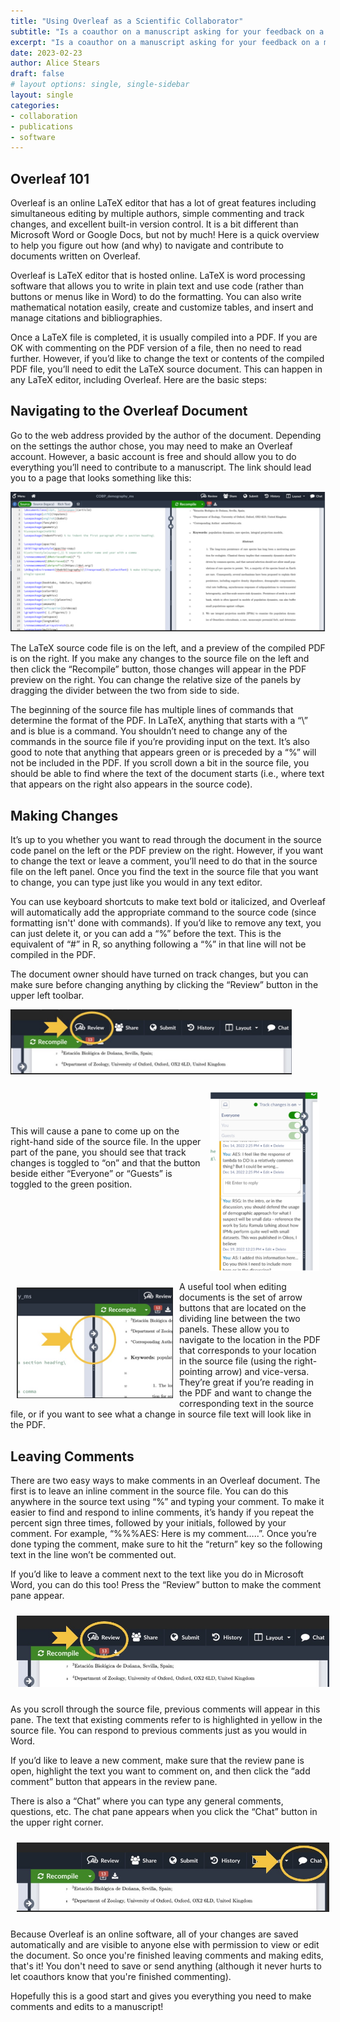 ```yaml
---
title: "Using Overleaf as a Scientific Collaborator"
subtitle: "Is a coauthor on a manuscript asking for your feedback on a manuscript they created on Overleaf? Do you have no idea what to do next? This is a short 'how-to' guide to using Overleaf to leave feedback and comments as a collaborator. If you're looking for comprehensive guidance for using Overleaf to author documents, this isn't necessarily the guide for you. There are many great resources that already exist for that purpose!"
excerpt: "Is a coauthor on a manuscript asking for your feedback on a manuscript they created on Overleaf? Do you have no idea what to do next? This is a short 'how-to' guide to using Overleaf to leave feedback and comments as a collaborator. If you're looking for comprehensive guidance for using Overleaf to author documents, this isn't necessarily the guide for you. There are many great resources that already exist for that purpose!"
date: 2023-02-23
author: Alice Stears
draft: false
# layout options: single, single-sidebar
layout: single
categories:
- collaboration
- publications
- software
---
```


## Overleaf 101

Overleaf is an online LaTeX editor that has a lot of great features including simultaneous editing by multiple authors, simple commenting and track changes, and excellent built-in version control. It is a bit different than Microsoft Word or Google Docs, but not by much! Here is a quick overview to help you figure out how (and why) to navigate and contribute to documents written on Overleaf.  

Overleaf is LaTeX editor that is hosted online. LaTeX is word processing software that allows you to write in plain text and use code (rather than buttons or menus like in Word) to do the formatting. You can also write mathematical notation easily, create and customize tables, and insert and manage citations and bibliographies. 

Once a LaTeX file is completed, it is usually compiled into a PDF. If you are OK with commenting on the PDF version of a file, then no need to read further. However, if you’d like to change the text or contents of the compiled PDF file, you’ll need to edit the LaTeX source document. This can happen in any LaTeX editor, including Overleaf. Here are the basic steps: 

## Navigating to the Overleaf Document

Go to the web address provided by the author of the document. Depending on the settings the author chose, you may need to make an Overleaf account. However, a basic account is free and should allow you to do everything you’ll need to contribute to a manuscript. The link should lead you to a page that looks something like this:  

![An example Overleaf document page](featured.jpg)

The LaTeX source code file is on the left, and a preview of the compiled PDF is on the right. If you make any changes to the source file on the left and then click the “Recompile” button, those changes will appear in the PDF preview on the right. You can change the relative size of the panels by dragging the divider between the two from side to side.

The beginning of the source file has multiple lines of commands that determine the format of the PDF. In LaTeX, anything that starts with a “\” and is blue is a command. You shouldn’t need to change any of the commands in the source file if you’re providing input on the text. It’s also good to note that anything that appears green or is preceded by a “%” will not be included in the PDF. If you scroll down a bit in the source file, you should be able to find where the text of the document starts (i.e., where text that appears on the right also appears in the source code). 

## Making Changes

It’s up to you whether you want to read through the document in the source code panel on the left or the PDF preview on the right. However, if you want to change the text or leave a comment, you’ll need to do that in the source file on the left panel. Once you find the text in the source file that you want to change, you can type just like you would in any text editor. 

You can use keyboard shortcuts to make text bold or italicized, and Overleaf will automatically add the appropriate command to the source code (since formatting isn't' done with commands). If you’d like to remove any text, you can just delete it, or you can add a “%” before the text. This is the equivalent of  “#” in R, so anything following a “%” in that line will not be compiled in the PDF.
 
The document owner should have turned on track changes, but you can make sure before changing anything by clicking the “Review” button in the upper left toolbar. 
 
<img 
    src="image_2.jpg" 
    alt="Where is the 'Review' button?" 
    style="max-width: 450px">
 
 <img 
    src="image_3.jpg" 
    alt="The comment panel" 
    style="max-width: 175px; float:right; margin:10px">

 <br />
 <br />
 <br />
 
This will cause a pane to come up on the right-hand side of the source file. In the upper part of the pane, you should see that track changes is toggled to “on” and that the button beside either “Everyone” or “Guests” is toggled to the green position. 

<br />
<br />
<br />
<br />
<br />
<br />
<br />

 <img 
    src="image_4.jpg" 
    alt="The arrows to switch between panes" 
    style="max-width: 250px; float:left; margin:10px">

A useful tool when editing documents is the set of arrow buttons that are located on the dividing line between the two panels. These allow you to navigate to the location in the PDF that corresponds to your location in the source file (using the right-pointing arrow) and vice-versa. They’re great if you’re reading in the PDF and want to change the corresponding text in the source file, or if you want to see what a change in source file text will look like in the PDF.

## Leaving Comments

There are two easy ways to make comments in an Overleaf document. The first is to leave an inline comment in the source file. You can do this anywhere in the source text using “%” and typing your comment. To make it easier to find and respond to inline comments, it’s handy if you repeat the percent sign three times, followed by your initials, followed by your comment. For example, “%%%AES: Here is my comment…..”. Once you’re done typing the comment, make sure to hit the “return” key so the following text in the line won’t be commented out.  

If you’d like to leave a comment next to the text like you do in Microsoft Word, you can do this too! Press the “Review” button to make the comment pane appear. 
  
  <img 
    src="image_5.jpg" 
    alt="Where is the 'Review' button?" 
    style="max-width: 500px; margin:10px">
 
As you scroll through the source file, previous comments will appear in this pane. The text that existing comments refer to is highlighted in yellow in the source file. You can respond to previous comments just as you would in Word. 

If you’d like to leave a new comment, make sure that the review pane is open, highlight the text you want to comment on, and then click the “add comment” button that appears in the review pane. 

There is also a “Chat” where you can type any general comments, questions, etc. The chat pane appears when you click the “Chat” button in the upper right corner. 
 
   <img 
    src="image_6.jpg" 
    alt="Where is the 'chat' button?"
    style="max-width: 500px; margin:10px">
    

Because Overleaf is an online software, all of your changes are saved automatically and are visible to anyone else with permission to view or edit the document. So once you're finished leaving comments and making edits, that's it! You don't need to save or send anything (although it never hurts to let coauthors know that you're finished commenting).

Hopefully this is a good start and gives you everything you need to make comments and edits to a manuscript! 
